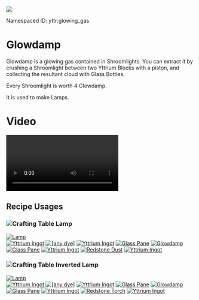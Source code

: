 <img class="infobox" src="../img/item/glowing_gas.png">

<span class="aside">Namespaced ID: <span>yttr:glowing_gas</span></span><br/>
# Glowdamp

Glowdamp is a glowing gas contained in Shroomlights. You can extract it by crushing a Shroomlight
between two Yttrium Blocks with a piston, and collecting the resultant cloud with Glass Bottles.

Every Shroomlight is worth 4 Glowdamp.

It is used to make Lamps.

# Video

<video src="../img/glowdamp.mp4" controls></video>

## Recipe Usages

### <img class="symbolic" title="Crafting Table" src="../img/symbolic/crafting_table.png"/> Lamp
<div class="recipe" title="Namespaced ID: yttr:lamp">
	<a href="../lamp" class="output">
		<img title="Lamp" src="../img/item/lamp_cycle.png"/>
	</a>
	<div class="input">
		<a href="../yttrium"><img title="Yttrium Ingot" src="../img/item/yttrium_ingot.png"/></a>
		<a href="https://minecraft.fandom.com/wiki/Dye"><img title="[any dye]" src="../img/item/dye_cycle.png"/></a>
		<a href="../yttrium"><img title="Yttrium Ingot" src="../img/item/yttrium_ingot.png"/></a>
		<a href="https://minecraft.fandom.com/wiki/Glass_Pane"><img title="Glass Pane" src="../img/item/glass_pane.png"/></a>
		<a href="#"><img title="Glowdamp" src="../img/item/glowing_gas.png"/></a>
		<a href="https://minecraft.fandom.com/wiki/Glass_Pane"><img title="Glass Pane" src="../img/item/glass_pane.png"/></a>
		<a href="../yttrium"><img title="Yttrium Ingot" src="../img/item/yttrium_ingot.png"/></a>
		<a href="https://minecraft.fandom.com/wiki/Redstone_Dust"><img title="Redstone Dust" src="../img/item/redstone.png"/></a>
		<a href="../yttrium"><img title="Yttrium Ingot" src="../img/item/yttrium_ingot.png"/></a>
	</div>
</div>

### <img class="symbolic" title="Crafting Table" src="../img/symbolic/crafting_table.png"/> Inverted Lamp
<div class="recipe" title="Namespaced ID: yttr:lamp">
	<a href="../lamp" class="output">
		<img title="Lamp" src="../img/item/lamp_inverted_cycle.png"/>
	</a>
	<div class="input">
		<a href="../yttrium"><img title="Yttrium Ingot" src="../img/item/yttrium_ingot.png"/></a>
		<a href="https://minecraft.fandom.com/wiki/Dye"><img title="[any dye]" src="../img/item/dye_cycle.png"/></a>
		<a href="../yttrium"><img title="Yttrium Ingot" src="../img/item/yttrium_ingot.png"/></a>
		<a href="https://minecraft.fandom.com/wiki/Glass_Pane"><img title="Glass Pane" src="../img/item/glass_pane.png"/></a>
		<a href="#"><img title="Glowdamp" src="../img/item/glowing_gas.png"/></a>
		<a href="https://minecraft.fandom.com/wiki/Glass_Pane"><img title="Glass Pane" src="../img/item/glass_pane.png"/></a>
		<a href="../yttrium"><img title="Yttrium Ingot" src="../img/item/yttrium_ingot.png"/></a>
		<a href="https://minecraft.fandom.com/wiki/Redstone_Torch"><img title="Redstone Torch" src="../img/item/redstone_torch.png"/></a>
		<a href="../yttrium"><img title="Yttrium Ingot" src="../img/item/yttrium_ingot.png"/></a>
	</div>
</div>
